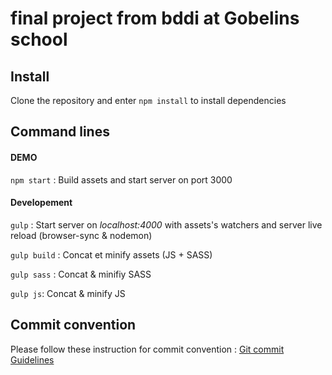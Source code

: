 # final project from bddi at Gobelins school

## Install

Clone the repository and enter `npm install` to install dependencies

## Command lines

#### DEMO

`npm start` : Build assets and start server on port 3000

#### Developement

`gulp` : Start server on *localhost:4000* with assets's watchers and server live reload (browser-sync & nodemon)

`gulp build` : Concat et minify assets (JS + SASS)

`gulp sass` : Concat & minifiy SASS

`gulp js`: Concat & minify JS


## Commit convention

Please follow these instruction for commit convention : [Git commit Guidelines](https://gist.github.com/brianclements/841ea7bffdb01346392c)
